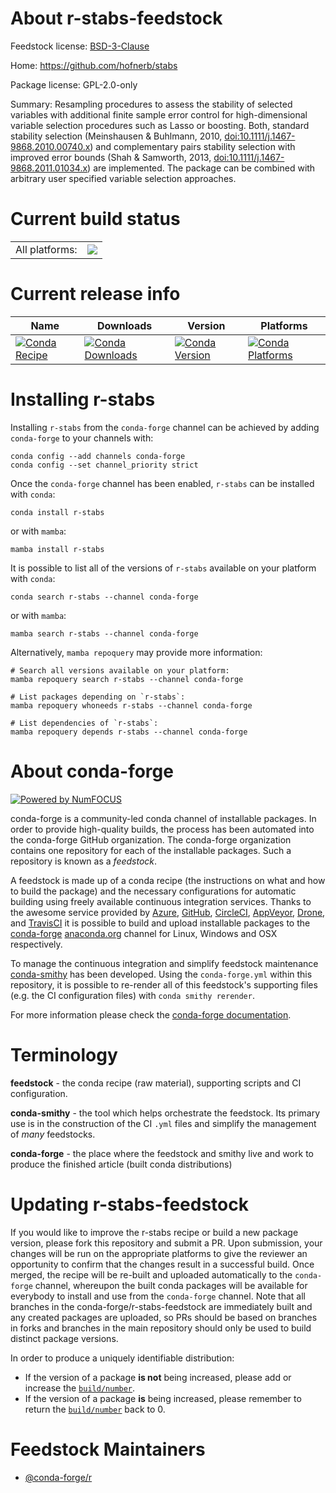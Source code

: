 About r-stabs-feedstock
=======================

Feedstock license: [BSD-3-Clause](https://github.com/conda-forge/r-stabs-feedstock/blob/main/LICENSE.txt)

Home: https://github.com/hofnerb/stabs

Package license: GPL-2.0-only

Summary: Resampling procedures to assess the stability of selected variables with additional finite sample error control for high-dimensional variable selection procedures such as Lasso or boosting. Both, standard stability selection (Meinshausen & Buhlmann, 2010, <doi:10.1111/j.1467-9868.2010.00740.x>)  and complementary pairs stability selection with improved error bounds  (Shah & Samworth, 2013, <doi:10.1111/j.1467-9868.2011.01034.x>) are implemented. The package can be combined with arbitrary user specified variable selection approaches.

Current build status
====================


<table><tr><td>All platforms:</td>
    <td>
      <a href="https://dev.azure.com/conda-forge/feedstock-builds/_build/latest?definitionId=1674&branchName=main">
        <img src="https://dev.azure.com/conda-forge/feedstock-builds/_apis/build/status/r-stabs-feedstock?branchName=main">
      </a>
    </td>
  </tr>
</table>

Current release info
====================

| Name | Downloads | Version | Platforms |
| --- | --- | --- | --- |
| [![Conda Recipe](https://img.shields.io/badge/recipe-r--stabs-green.svg)](https://anaconda.org/conda-forge/r-stabs) | [![Conda Downloads](https://img.shields.io/conda/dn/conda-forge/r-stabs.svg)](https://anaconda.org/conda-forge/r-stabs) | [![Conda Version](https://img.shields.io/conda/vn/conda-forge/r-stabs.svg)](https://anaconda.org/conda-forge/r-stabs) | [![Conda Platforms](https://img.shields.io/conda/pn/conda-forge/r-stabs.svg)](https://anaconda.org/conda-forge/r-stabs) |

Installing r-stabs
==================

Installing `r-stabs` from the `conda-forge` channel can be achieved by adding `conda-forge` to your channels with:

```
conda config --add channels conda-forge
conda config --set channel_priority strict
```

Once the `conda-forge` channel has been enabled, `r-stabs` can be installed with `conda`:

```
conda install r-stabs
```

or with `mamba`:

```
mamba install r-stabs
```

It is possible to list all of the versions of `r-stabs` available on your platform with `conda`:

```
conda search r-stabs --channel conda-forge
```

or with `mamba`:

```
mamba search r-stabs --channel conda-forge
```

Alternatively, `mamba repoquery` may provide more information:

```
# Search all versions available on your platform:
mamba repoquery search r-stabs --channel conda-forge

# List packages depending on `r-stabs`:
mamba repoquery whoneeds r-stabs --channel conda-forge

# List dependencies of `r-stabs`:
mamba repoquery depends r-stabs --channel conda-forge
```


About conda-forge
=================

[![Powered by
NumFOCUS](https://img.shields.io/badge/powered%20by-NumFOCUS-orange.svg?style=flat&colorA=E1523D&colorB=007D8A)](https://numfocus.org)

conda-forge is a community-led conda channel of installable packages.
In order to provide high-quality builds, the process has been automated into the
conda-forge GitHub organization. The conda-forge organization contains one repository
for each of the installable packages. Such a repository is known as a *feedstock*.

A feedstock is made up of a conda recipe (the instructions on what and how to build
the package) and the necessary configurations for automatic building using freely
available continuous integration services. Thanks to the awesome service provided by
[Azure](https://azure.microsoft.com/en-us/services/devops/), [GitHub](https://github.com/),
[CircleCI](https://circleci.com/), [AppVeyor](https://www.appveyor.com/),
[Drone](https://cloud.drone.io/welcome), and [TravisCI](https://travis-ci.com/)
it is possible to build and upload installable packages to the
[conda-forge](https://anaconda.org/conda-forge) [anaconda.org](https://anaconda.org/)
channel for Linux, Windows and OSX respectively.

To manage the continuous integration and simplify feedstock maintenance
[conda-smithy](https://github.com/conda-forge/conda-smithy) has been developed.
Using the ``conda-forge.yml`` within this repository, it is possible to re-render all of
this feedstock's supporting files (e.g. the CI configuration files) with ``conda smithy rerender``.

For more information please check the [conda-forge documentation](https://conda-forge.org/docs/).

Terminology
===========

**feedstock** - the conda recipe (raw material), supporting scripts and CI configuration.

**conda-smithy** - the tool which helps orchestrate the feedstock.
                   Its primary use is in the construction of the CI ``.yml`` files
                   and simplify the management of *many* feedstocks.

**conda-forge** - the place where the feedstock and smithy live and work to
                  produce the finished article (built conda distributions)


Updating r-stabs-feedstock
==========================

If you would like to improve the r-stabs recipe or build a new
package version, please fork this repository and submit a PR. Upon submission,
your changes will be run on the appropriate platforms to give the reviewer an
opportunity to confirm that the changes result in a successful build. Once
merged, the recipe will be re-built and uploaded automatically to the
`conda-forge` channel, whereupon the built conda packages will be available for
everybody to install and use from the `conda-forge` channel.
Note that all branches in the conda-forge/r-stabs-feedstock are
immediately built and any created packages are uploaded, so PRs should be based
on branches in forks and branches in the main repository should only be used to
build distinct package versions.

In order to produce a uniquely identifiable distribution:
 * If the version of a package **is not** being increased, please add or increase
   the [``build/number``](https://docs.conda.io/projects/conda-build/en/latest/resources/define-metadata.html#build-number-and-string).
 * If the version of a package **is** being increased, please remember to return
   the [``build/number``](https://docs.conda.io/projects/conda-build/en/latest/resources/define-metadata.html#build-number-and-string)
   back to 0.

Feedstock Maintainers
=====================

* [@conda-forge/r](https://github.com/conda-forge/r/)

